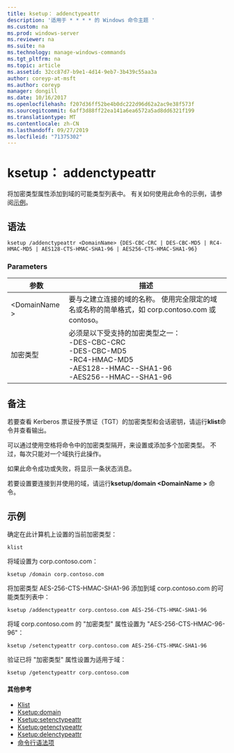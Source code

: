 ```yaml
---
title: ksetup： addenctypeattr
description: '适用于 * * * * 的 Windows 命令主题 '
ms.custom: na
ms.prod: windows-server
ms.reviewer: na
ms.suite: na
ms.technology: manage-windows-commands
ms.tgt_pltfrm: na
ms.topic: article
ms.assetid: 32cc87d7-b9e1-4d14-9eb7-3b439c55aa3a
author: coreyp-at-msft
ms.author: coreyp
manager: dongill
ms.date: 10/16/2017
ms.openlocfilehash: f207d36ff52be4b0dc222d96d62a2ac9e38f573f
ms.sourcegitcommit: 6aff3d88ff22ea141a6ea6572a5ad8dd6321f199
ms.translationtype: MT
ms.contentlocale: zh-CN
ms.lasthandoff: 09/27/2019
ms.locfileid: "71375302"
---
```

# <a name="ksetupaddenctypeattr"></a>ksetup： addenctypeattr



将加密类型属性添加到域的可能类型列表中。 有关如何使用此命令的示例，请参阅[示例](#BKMK_Examples)。

## <a name="syntax"></a>语法

```
ksetup /addenctypeattr <DomainName> {DES-CBC-CRC | DES-CBC-MD5 | RC4-HMAC-MD5 | AES128-CTS-HMAC-SHA1-96 | AES256-CTS-HMAC-SHA1-96}
```

### <a name="parameters"></a>Parameters

|参数|描述|
|---------|-----------|
|\<DomainName >|要与之建立连接的域的名称。 使用完全限定的域名或名称的简单格式，如 corp.contoso.com 或 contoso。|
|加密类型|必须是以下受支持的加密类型之一：</br>-DES-CBC-CRC</br>-DES-CBC-MD5</br>-RC4-HMAC-MD5</br>-AES128--HMAC--SHA1-96</br>-AES256--HMAC--SHA1-96|

## <a name="remarks"></a>备注

若要查看 Kerberos 票证授予票证（TGT）的加密类型和会话密钥，请运行**klist**命令并查看输出。

可以通过使用空格将命令中的加密类型隔开，来设置或添加多个加密类型。 不过，每次只能对一个域执行此操作。

如果此命令成功或失败，将显示一条状态消息。

若要设置要连接到并使用的域，请运行**ksetup/domain \<DomainName >** 命令。

## <a name="BKMK_Examples"></a>示例

确定在此计算机上设置的当前加密类型：
```
klist
```
将域设置为 corp.contoso.com：
```
ksetup /domain corp.contoso.com
```
将加密类型 AES-256-CTS-HMAC-SHA1-96 添加到域 corp.contoso.com 的可能类型列表中：
```
ksetup /addenctypeattr corp.contoso.com AES-256-CTS-HMAC-SHA1-96
```
将域 corp.contoso.com 的 "加密类型" 属性设置为 "AES-256-CTS-HMAC-96-96"：
```
ksetup /setenctypeattr corp.contoso.com AES-256-CTS-HMAC-SHA1-96
```
验证已将 "加密类型" 属性设置为适用于域：
```
ksetup /getenctypeattr corp.contoso.com
```

#### <a name="additional-references"></a>其他参考

-   [Klist](klist.md)
-   [Ksetup:domain](ksetup-domain.md)
-   [Ksetup:setenctypeattr](ksetup-setenctypeattr.md)
-   [Ksetup:getenctypeattr](ksetup-getenctypeattr.md)
-   [Ksetup:delenctypeattr](ksetup-delenctypeattr.md)
-   [命令行语法项](command-line-syntax-key.md)